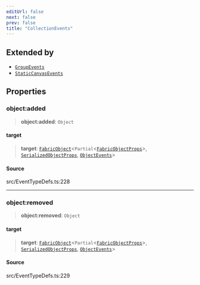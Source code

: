 ```yaml
---
editUrl: false
next: false
prev: false
title: "CollectionEvents"
---
```


## Extended by

- [`GroupEvents`](GroupEvents.md)
- [`StaticCanvasEvents`](StaticCanvasEvents.md)

## Properties

### object:added

> **object:added**: `Object`

#### target

> **target**: [`FabricObject`](../classes/FabricObject.md)\<`Partial`\<[`FabricObjectProps`](FabricObjectProps.md)\>, [`SerializedObjectProps`](SerializedObjectProps.md), [`ObjectEvents`](ObjectEvents.md)\>

#### Source

src/EventTypeDefs.ts:228

***

### object:removed

> **object:removed**: `Object`

#### target

> **target**: [`FabricObject`](../classes/FabricObject.md)\<`Partial`\<[`FabricObjectProps`](FabricObjectProps.md)\>, [`SerializedObjectProps`](SerializedObjectProps.md), [`ObjectEvents`](ObjectEvents.md)\>

#### Source

src/EventTypeDefs.ts:229
